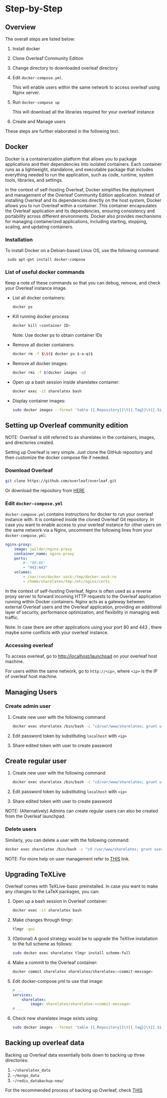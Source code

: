 # Step-by-Step
## Overview

The overall steps are listed below:

1. Install docker
2. Clone Overleaf Community Edition
3. Change directory to downloaded overleaf directory
4. Edit `docker-compose.yml`.

    This will enable users within the same network to access overleaf using
    Nginx server.

5. Run `docker-compose up`

    This will download all the libraries required for your overleaf instance

6. Create and Manage users

These steps are further elaborated in the following text.

## Docker
Docker is a containerization platform that allows you to package applications
and their dependencies into isolated containers. Each container runs as a 
lightweight, standalone, and executable package that includes everything needed
to run the application, such as code, runtime, system tools, libraries, and settings.

In the context of self-hosting Overleaf, Docker simplifies the deployment and 
management of the Overleaf Community Edition application. Instead of installing
Overleaf and its dependencies directly on the host system, Docker allows you to
run Overleaf within a container. This container encapsulates the Overleaf 
application and its dependencies, ensuring consistency and portability across 
different environments. Docker also provides mechanisms for managing 
containerized applications, including starting, stopping, scaling, and 
updating containers.

### Installation

To install Docker on a Debian-based Linux OS, use the following command:

```
 sudo apt-get install docker-compose
```

### List of useful docker commands

Keep a note of these commands so that you can debug, remove, and check your
Overleaf instance image.

- List all docker containers:

    ```bash
    docker ps
    ```
- Kill running docker process

    ```bash
    docker kill <container ID>
    ```
    Note: Use docker ps to obtain container IDs

- Remove all docker containers:

    ```bash
    docker rm -f $\$($ docker ps $-a-q)$
    ```
    
- Remove all docker images:

    ```bash
    docker rmi -f $(docker images -q)
    ```

- Open up a bash session inside sharelatex container:

    ```bash
    docker exec -it sharelatex bash    
    ```

- Display container images:

    ```bash
    sudo docker images --format 'table {{.Repository}}\t{{.Tag}}\t{{.Size}}'
    ```

## Setting up Overleaf community edition

NOTE: Overleaf is still referred to as sharelatex in the containers, images, and directories created.

Setting up Overleaf is very simple. Just clone the GitHub repository and then
customize the docker compose file if needed.

### Download Overleaf

```bash
git clone https://github.com/overleaf/overleaf.git
```
    
Or download the repository from [HERE](https://github.com/overleaf/overleaf.git)

### Edit `docker-compose.yml`

`docker-compose.yml` contains instructions for docker to run your overleaf 
instance with. It is contained inside the cloned Overleaf Git repository. 
In case you want to enable access to your overleaf instance for other users 
on the same network via a Nginx, uncomment the following lines from 
your `docker-compose.yml`:
    
```yaml
nginx-proxy:
    image: jwilder/nginx-proxy
    container_name: nginx-proxy
    ports:
        #- "80:80"
        - "443:443"
    volumes:
        - /var/run/docker.sock:/tmp/docker.sock:ro
        - /home/sharelatex/tmp:/etc/nginx/certs
```

In the context of self-hosting Overleaf, Nginx is often used as a reverse proxy 
server to forward incoming HTTP requests to the Overleaf application running 
within Docker containers. Nginx acts as a gateway between external Overleaf
users and the Overleaf application, providing an additional layer of security, 
performance optimization, and flexibility in managing web traffic.

Note: In case there are other applications using your port 80 and 443 , there maybe some conflicts with your overleaf instance.

### Accessing overleaf

To access overleaf, go to [http://localhost/launchpad](http://localhost/launchpad) on your overleaf host machine.

For users within the same network, go to `http://<ip>`, where `<ip>` is the IP of overleaf host machine.

## Managing Users

### Create admin user

1. Create new user with the following command

    ```bash
    docker exec sharelatex /bin/bash -c "cd/var/www/sharelatex; grunt user:create-admin --email=abc@xyz.com"
    ```

2. Edit password token by substituting `localhost` with `<ip>`
3. Share edited token with user to create password

## Create regular user

1. Create new user with the following command

    ```bash
    docker exec sharelatex /bin/bash -c "cd/var/www/sharelatex; grunt user:create --email=abc@xyz.com"
    ```

2. Edit password token by substituting `localhost` with `<ip>`
3. Share edited token with user to create password

NOTE: (Alternatively) Admins can create regular users can also be created from the Overleaf launchpad.

### Delete users

Similarly, you can delete a user with the following command:

```bash
docker exec sharelatex /bin/bash -c "cd /var/www/sharelatex; grunt user:delete --email=abc@xyz.com"
```

NOTE: For more help on user management refer to [THIS](https://github.com/overleaf/overleaf/wiki/Creating-and-managing-users) link.

## Upgrading TeXLive

Overleaf comes with TeXLive-basic preinstalled. In case you want to make any changes to the LaTeX packages, you can:

1. Open up a bash session in Overleaf container:

    ```bash
    docker exec -it sharelatex bash
    ```

2. Make changes through tlmgr:

    ```bash
    tlmgr -gui
    ```

3. (Optional) A good strategy would be to upgrade the TeXlive installation to the full scheme as follows:

    ```bash
    sudo docker exec sharelatex tlmgr install scheme-full
    ```

4. Make a commit to the Overleaf container:

    ```bash
    docker commit sharelatex sharelatex/sharelatex:<commit-message>
    ```

5. Edit docker-compose.yml to use that image:

    ```yaml
    # ...
    services:
        sharelatex:
            image: sharelatex/sharelatex:<commit-message>
    # ...
    ```

6. Check new sharelatex image exists using:

    ```bash
    sudo docker images --format 'table {{.Repository}}\t{{.Tag}}\t{{.Size}}'
    ```

## Backing up overleaf data

Backing up Overleaf data essentially boils down to backing up three directories:

1. `~/sharelatex_data`
2. `~/mongo_data`
3. `~/redis_databackup-new/`

For the recommended process of backing up Overleaf, check [THIS](https://github.com/overleaf/overleaf/wiki/Backup-of-Data)
